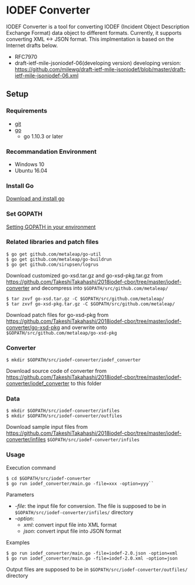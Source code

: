 # IODEF Converter

IODEF Converter is a tool for converting IODEF (Incident Object Description Exchange Format) data object to different formats. Currently, it supports converting XML <-> JSON format. This implmentation is based on the Internet drafts below.

* RFC7970
* draft-ietf-mile-jsoniodef-06(developing version)
developing version: https://github.com/milewg/draft-ietf-mile-jsoniodef/blob/master/draft-ietf-mile-jsoniodef-06.xml

## Setup

### Requirements
* [git](https://git-scm.com/)
* [go](https://golang.org/)
  * go 1.10.3 or later

### Recommandation Environment
* Windows 10
* Ubuntu 16.04

### Install Go

[Download and install go](https://golang.org/doc/install)

### Set GOPATH
[Setting GOPATH in your environment](https://github.com/golang/go/wiki/SettingGOPATH)
 
### Related libraries and patch files
    $ go get github.com/metaleap/go-util
    $ go get github.com/metaleap/go-buildrun
    $ go get github.com/sirupsen/logrus
    
Download customized go-xsd.tar.gz and go-xsd-pkg.tar.gz from https://github.com/TakeshiTakahashi/2018iodef-cbor/tree/master/iodef-converter and decompress into `$GOPATH/src/github.com/metaleap/`

    $ tar zxvf go-xsd.tar.gz -C $GOPATH/src/github.com/metaleap/
    $ tar zxvf go-xsd-pkg.tar.gz -C $GOPATH/src/github.com/metaleap/

Download patch files for go-xsd-pkg from https://github.com/TakeshiTakahashi/2018iodef-cbor/tree/master/iodef-converter/go-xsd-pkg
and overwrite onto `$GOPATH/src/github.com/metaleap/go-xsd-pkg`


### Converter
    $ mkdir $GOPATH/src/iodef-converter/iodef_converter
Download source code of converter from https://github.com/TakeshiTakahashi/2018iodef-cbor/tree/master/iodef-converter/iodef_converter to this folder

### Data
    $ mkdir $GOPATH/src/iodef-converter/infiles
    $ mkdir $GOPATH/src/iodef-converter/outfiles
Download sample input files from https://github.com/TakeshiTakahashi/2018iodef-cbor/tree/master/iodef-converter/infiles `$GOPATH/src/iodef-converter/infiles`

### Usage
Execution command

    $ cd $GOPATH/src/iodef-converter
    $ go run iodef_converter/main.go -file=xxx -option=yyy``

Parameters
- *-file*: the input file for conversion. The file is supposed to be in `$GOPATH/src/iodef-converter/infiles/` directory
- *-option*:
  - *xml*: convert input file into XML format
  - *json*: convert input file into JSON format

Examples

    $ go run iodef_converter/main.go -file=iodef-2.0.json -option=xml
    $ go run iodef_converter/main.go -file=iodef-2.0.xml -option=json

Output files are supposed to be in `$GOPATH/src/iodef-converter/outfiles/` directory
